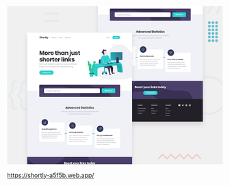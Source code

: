 
![Design preview for the Shortly URL shortening API coding challenge](design/desktop-preview.jpg)

https://shortly-a5f5b.web.app/
